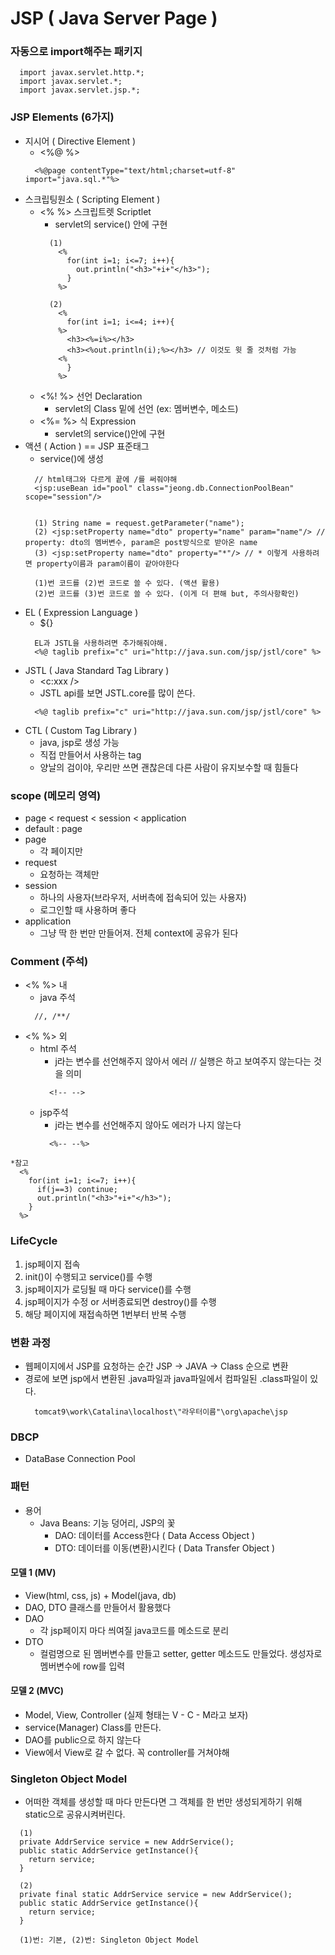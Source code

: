 # JSP ( Java Server Page )

### 자동으로 import해주는 패키지
  ```
    import javax.servlet.http.*;
    import javax.servlet.*;
    import javax.servlet.jsp.*;
  ```

### JSP Elements (6가지)
  - 지시어 ( Directive Element )
    - <%@ %>
    ```
      <%@page contentType="text/html;charset=utf-8" import="java.sql.*"%>
    ```
  - 스크립팅원소 ( Scripting Element )
    - <% %> 스크립트렛 Scriptlet
      - servlet의 service() 안에 구현
      ```
        (1)
          <% 
            for(int i=1; i<=7; i++){
              out.println("<h3>"+i+"</h3>");
            }
          %>
      
        (2)
          <%
            for(int i=1; i<=4; i++){
          %>
            <h3><%=i%></h3>
            <h3><%out.println(i);%></h3> // 이것도 윗 줄 것처럼 가능
          <%
            }		
          %>
      ```
    - <%! %> 선언 Declaration
      - servlet의 Class 밑에 선언 (ex: 멤버변수, 메소드)
    - <%= %> 식 Expression
      - servlet의 service()안에 구현
  - 액션 ( Action ) == JSP 표준태그
    - service()에 생성
    ```
      // html태그와 다르게 끝에 /를 써줘야해
      <jsp:useBean id="pool" class="jeong.db.ConnectionPoolBean" scope="session"/>


      (1) String name = request.getParameter("name");
      (2) <jsp:setProperty name="dto" property="name" param="name"/> // property: dto의 멤버변수, param은 post방식으로 받아온 name
      (3) <jsp:setProperty name="dto" property="*"/> // * 이렇게 사용하려면 property이름과 param이름이 같아야한다

      (1)번 코드를 (2)번 코드로 쓸 수 있다. (액션 활용)
      (2)번 코드를 (3)번 코드로 쓸 수 있다. (이게 더 편해 but, 주의사항확인) 
    ```
  - EL ( Expression Language )
    - ${}
    ```
      EL과 JSTL을 사용하려면 추가해줘야해.
      <%@ taglib prefix="c" uri="http://java.sun.com/jsp/jstl/core" %>
    ```
  - JSTL ( Java Standard Tag Library )
    - <c:xxx />
    - JSTL api를 보면 JSTL.core를 많이 쓴다.
    ```
      <%@ taglib prefix="c" uri="http://java.sun.com/jsp/jstl/core" %>
    ```
  - CTL ( Custom Tag Library )
    - java, jsp로 생성 가능
    - 직접 만들어서 사용하는 tag
    - 양날의 검이야, 우리만 쓰면 괜찮은데 다른 사람이 유지보수할 때 힘들다

### scope (메모리 영역)
  - page < request < session < application
  - default : page
  - page
    - 각 페이지만
  - request
    - 요청하는 객체만
  - session
    - 하나의 사용자(브라우저, 서버측에 접속되어 있는 사용자)
    - 로그인할 때 사용하며 좋다
  - application
    - 그냥 딱 한 번만 만들어져. 전체 context에 공유가 된다

### Comment (주석)
  - <% %> 내
    - java 주석
    ```
      //, /**/
    ```
  - <% %> 외
    - html 주석
      - j라는 변수를 선언해주지 않아서 에러 // 실행은 하고 보여주지 않는다는 것을 의미
      ```
        <!-- -->
      ```   
    - jsp주석
      - j라는 변수를 선언해주지 않아도 에러가 나지 않는다
      ```
        <%-- --%>
      ```
  ```
  *참고
    <%
      for(int i=1; i<=7; i++){
        if(j==3) continue;
        out.println("<h3>"+i+"</h3>");
      }
    %>
  ```

### LifeCycle
  1. jsp페이지 접속
  2. init()이 수행되고 service()를 수행
  3. jsp페이지가 로딩될 때 마다 service()를 수행
  4. jsp페이지가 수정 or 서버종료되면 destroy()를 수행
  5. 해당 페이지에 재접속하면 1번부터 반복 수행

### 변환 과정
  - 웹페이지에서 JSP를 요청하는 순간 JSP -> JAVA -> Class 순으로 변환
  - 경로에 보면 jsp에서 변환된 .java파일과 java파일에서 컴파일된 .class파일이 있다.
    ```
      tomcat9\work\Catalina\localhost\"라우터이름"\org\apache\jsp
    ```

### DBCP
  - DataBase Connection Pool

### 패턴
  - 용어
    - Java Beans: 기능 덩어리, JSP의 꽃
      - DAO: 데이터를 Access한다 ( Data Access Object )
      - DTO: 데이터를 이동(변환)시킨다 ( Data Transfer Object )
#### 모델 1 (MV)
  - View(html, css, js) + Model(java, db)
  - DAO, DTO 클래스를 만들어서 활용했다
  - DAO
    - 각 jsp페이지 마다 씌여질 java코드를 메소드로 분리
  - DTO
    - 컬럼명으로 된 멤버변수를 만들고 setter, getter 메소드도 만들었다. 생성자로 멤버변수에 row를 입력
#### 모델 2 (MVC)
  - Model, View, Controller (실제 형태는 V - C - M라고 보자)
  - service(Manager) Class를 만든다.
  - DAO를 public으로 하지 않는다
  - View에서 View로 갈 수 없다. 꼭 controller를 거쳐야해

### Singleton Object Model
  - 어떠한 객체를 생성할 때 마다 만든다면 그 객체를 한 번만 생성되게하기 위해 static으로 공유시켜버린다.
```
  (1)
  private AddrService service = new AddrService();
  public static AddrService getInstance(){
    return service;
  }

  (2)
  private final static AddrService service = new AddrService();
  public static AddrService getInstance(){
    return service;
  }

  (1)번: 기본, (2)번: Singleton Object Model
```
